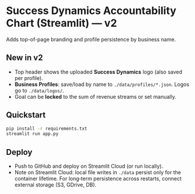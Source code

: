 # Success Dynamics Accountability Chart (Streamlit) — v2

Adds top-of-page branding and profile persistence by business name.

## New in v2
- Top header shows the uploaded **Success Dynamics** logo (also saved per profile).
- **Business Profiles**: save/load by name to `./data/profiles/*.json`. Logos go to `./data/logos/`.
- Goal can be **locked** to the sum of revenue streams or set manually.

## Quickstart
```bash
pip install -r requirements.txt
streamlit run app.py
```

## Deploy
- Push to GitHub and deploy on Streamlit Cloud (or run locally).
- Note on Streamlit Cloud: local file writes in `./data` persist only for the container lifetime.
  For long‑term persistence across restarts, connect external storage (S3, GDrive, DB).
